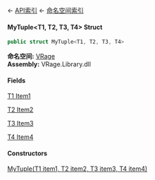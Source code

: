 ← [API索引](Api-Index) ← [命名空间索引](Namespace-Index)

#### MyTuple&lt;T1, T2, T3, T4&gt; Struct

```csharp
public struct MyTuple<T1, T2, T3, T4>
```

**命名空间:** [VRage](VRage)  
**Assembly:** VRage.Library.dll

#### Fields

[T1 Item1](VRage.MyTuple`4.Item1)

> 

[T2 Item2](VRage.MyTuple`4.Item2)

> 

[T3 Item3](VRage.MyTuple`4.Item3)

> 

[T4 Item4](VRage.MyTuple`4.Item4)

> 

#### Constructors

[MyTuple(T1 item1, T2 item2, T3 item3, T4 item4)](VRage.MyTuple`4..ctor)

> 

